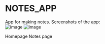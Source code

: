 # NOTES_APP
App for making notes.
Screenshots of the app:
<br>
![image](https://user-images.githubusercontent.com/20831527/213980344-c555efd1-06cd-41f4-b215-9cc4cda4d98a.png)
![image](https://user-images.githubusercontent.com/20831527/213980412-a16e900f-b011-4692-ba4e-8d7c4e8ce1a0.png)
</br>

Homepage
Notes page
